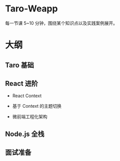 # Taro-Weapp

每一节课 5~10 分钟，围绕某个知识点以及实践案例展开。

# 大纲

## Taro 基础

## React 进阶

- React Context

- 基于 Context 的主题切换

- 微前端工程化架构

## Node.js 全栈

## 面试准备
